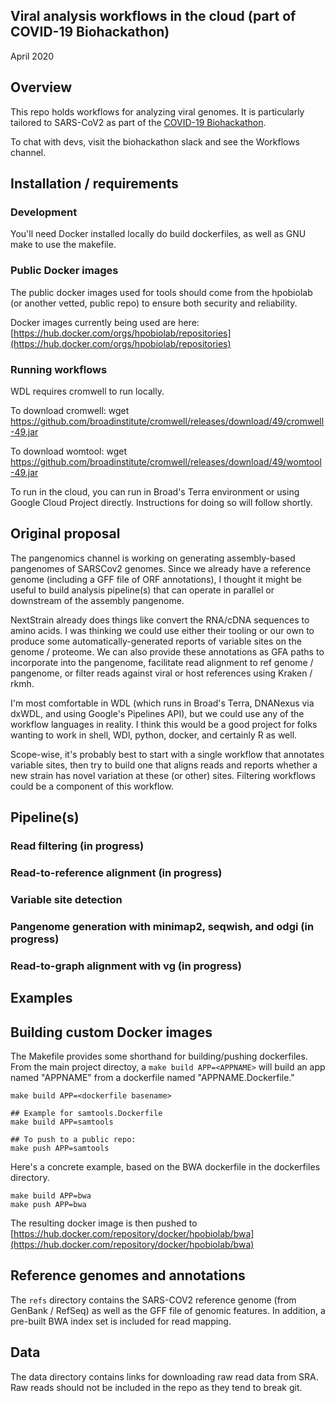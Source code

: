 Viral analysis workflows in the cloud (part of COVID-19 Biohackathon)
--------------------
April 2020

## Overview
This repo holds workflows for analyzing viral genomes. It is
particularly tailored to SARS-CoV2 as part of the [COVID-19 Biohackathon](https://github.com/virtual-biohackathons/covid-19-bh20).

To chat with devs, visit the biohackathon slack and see the Workflows channel.

## Installation / requirements

### Development
You'll need Docker installed locally do build dockerfiles, as well as GNU make to use the makefile.

### Public Docker images
The public docker images used for tools should come from the hpobiolab (or another vetted, public repo) to ensure both security and reliability.

Docker images currently being used are here: [https://hub.docker.com/orgs/hpobiolab/repositories](https://hub.docker.com/orgs/hpobiolab/repositories)


### Running workflows
WDL requires cromwell to run locally.

To download cromwell: wget https://github.com/broadinstitute/cromwell/releases/download/49/cromwell-49.jar

To download womtool: wget https://github.com/broadinstitute/cromwell/releases/download/49/womtool-49.jar

To run in the cloud, you can run in Broad's Terra environment or using Google Cloud Project directly. Instructions for doing so will follow shortly.



## Original proposal
The pangenomics channel is working on generating assembly-based pangenomes of SARSCov2 genomes. Since we already have a reference genome (including a GFF file of ORF annotations), I thought it might be useful to build analysis pipeline(s) that can operate in parallel or downstream of the assembly pangenome.

NextStrain already does things like convert the RNA/cDNA sequences to amino acids. I was thinking we could use either their tooling or our own to produce some automatically-generated reports of variable sites on the genome / proteome. We can also provide these annotations as GFA paths to incorporate into the pangenome, facilitate read alignment to ref genome / pangenome, or filter reads against viral or host references using Kraken / rkmh.

I'm most comfortable in WDL (which runs in Broad's Terra, DNANexus via dxWDL, and using Google's Pipelines API), but we could use any of the workflow languages in reality. I think this would be a good project for folks wanting to work in shell, WDl, python, docker, and certainly R as well.

Scope-wise, it's probably best to start with a single workflow that annotates variable sites, then try to build one that aligns reads and reports whether a new strain has novel variation at these (or other) sites. Filtering workflows could be a component of this workflow.

## Pipeline(s)

### Read filtering (in progress)

### Read-to-reference alignment (in progress)

### Variable site detection

### Pangenome generation with minimap2, seqwish, and odgi (in progress)

### Read-to-graph alignment with vg (in progress)


## Examples

## Building custom Docker images

The Makefile provides some shorthand for building/pushing dockerfiles. From the main project directoy,
a `make build APP=<APPNAME>` will build an app named "APPNAME" from a dockerfile named "APPNAME.Dockerfile."

```
make build APP=<dockerfile basename>

## Example for samtools.Dockerfile
make build APP=samtools

## To push to a public repo:
make push APP=samtools
```

Here's a concrete example, based on the BWA dockerfile in the dockerfiles directory.
```
make build APP=bwa
make push APP=bwa
```

The resulting docker image is then pushed to [https://hub.docker.com/repository/docker/hpobiolab/bwa](https://hub.docker.com/repository/docker/hpobiolab/bwa)

## Reference genomes and annotations
The `refs` directory contains the SARS-COV2 reference genome (from GenBank / RefSeq) as well
as the GFF file of genomic features. In addition, a pre-built BWA index set is included for read mapping.

## Data
The data directory contains links for downloading raw read data from SRA. Raw reads should not be included in the repo as they tend to break git.



